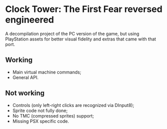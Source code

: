 # Clock Tower: The First Fear reversed engineered
A decompilation project of the PC version of the game, but using PlayStation assets for better visual fidelity and extras that came with that port.

## Working
* Main virtual machine commands;
* General API.

## Not working
* Controls (only left-right clicks are recognized via DInput8);
* Sprite code not fully done;
* No TMC (compressed sprites) support;
* Missing PSX specific code.
